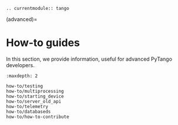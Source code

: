 ```{eval-rst}
.. currentmodule:: tango
```

(advanced)=

# How-to guides

In this section, we provide information, useful for advanced PyTango developers.

```{toctree}
:maxdepth: 2

how-to/testing
how-to/multiprocessing
how-to/starting_device
how-to/server_old_api
how-to/telemetry
how-to/databaseds
how-to/how-to-contribute
```
